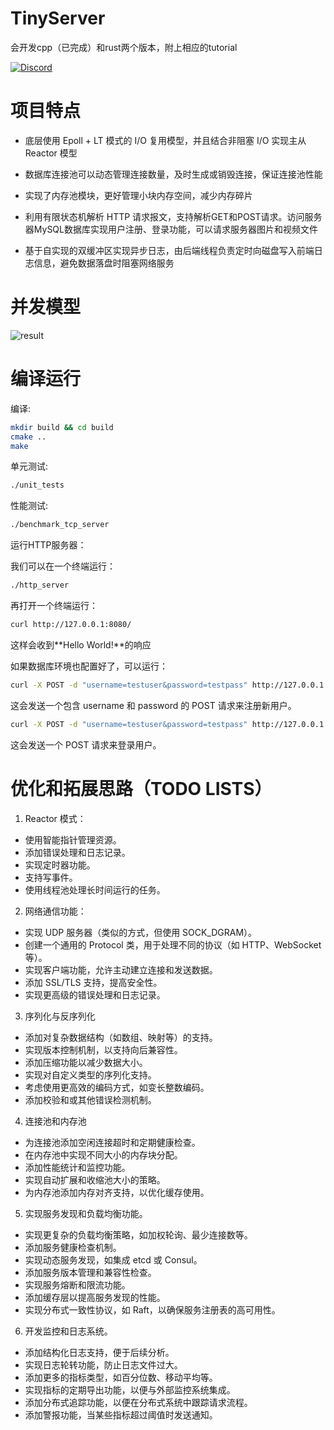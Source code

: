 # TinyServer

会开发cpp（已完成）和rust两个版本，附上相应的tutorial

[![Discord](https://img.shields.io/badge/Discord-Join%20Us-5865F2?logo=discord&logoColor=white)](https://discord.gg/8jCKt9rTtN)

# 项目特点

- 底层使用 Epoll + LT 模式的 I/O 复用模型，并且结合非阻塞 I/O 实现主从 Reactor 模型

- 数据库连接池可以动态管理连接数量，及时生成或销毁连接，保证连接池性能

- 实现了内存池模块，更好管理小块内存空间，减少内存碎片

- 利用有限状态机解析 HTTP 请求报文，支持解析GET和POST请求。访问服务器MySQL数据库实现用户注册、登录功能，可以请求服务器图片和视频文件

- 基于自实现的双缓冲区实现异步日志，由后端线程负责定时向磁盘写入前端日志信息，避免数据落盘时阻塞网络服务

# 并发模型

![result](./asset/configure.png)

# 编译运行

编译:

```bash
mkdir build && cd build
cmake ..
make
```

单元测试:

```bash
./unit_tests
```

性能测试:

```bash
./benchmark_tcp_server
```

运行HTTP服务器：

我们可以在一个终端运行：

```bash
./http_server
```

再打开一个终端运行：

```bash
curl http://127.0.0.1:8080/
```

这样会收到**Hello World!**的响应

如果数据库环境也配置好了，可以运行：

```bash
curl -X POST -d "username=testuser&password=testpass" http://127.0.0.1:8080/register
```

这会发送一个包含 username 和 password 的 POST 请求来注册新用户。

```bash
curl -X POST -d "username=testuser&password=testpass" http://127.0.0.1:8080/login
```
这会发送一个 POST 请求来登录用户。


# 优化和拓展思路（TODO LISTS）

1. Reactor 模式： 
- 使用智能指针管理资源。
- 添加错误处理和日志记录。
- 实现定时器功能。
- 支持写事件。
- 使用线程池处理长时间运行的任务。

2. 网络通信功能：

- 实现 UDP 服务器（类似的方式，但使用 SOCK_DGRAM）。
- 创建一个通用的 Protocol 类，用于处理不同的协议（如 HTTP、WebSocket 等）。
- 实现客户端功能，允许主动建立连接和发送数据。
- 添加 SSL/TLS 支持，提高安全性。
- 实现更高级的错误处理和日志记录。

3. 序列化与反序列化
- 添加对复杂数据结构（如数组、映射等）的支持。
- 实现版本控制机制，以支持向后兼容性。
- 添加压缩功能以减少数据大小。
- 实现对自定义类型的序列化支持。
- 考虑使用更高效的编码方式，如变长整数编码。
- 添加校验和或其他错误检测机制。

4. 连接池和内存池

- 为连接池添加空闲连接超时和定期健康检查。
- 在内存池中实现不同大小的内存块分配。
- 添加性能统计和监控功能。
- 实现自动扩展和收缩池大小的策略。
- 为内存池添加内存对齐支持，以优化缓存使用。

5. 实现服务发现和负载均衡功能。

- 实现更复杂的负载均衡策略，如加权轮询、最少连接数等。
- 添加服务健康检查机制。
- 实现动态服务发现，如集成 etcd 或 Consul。
- 添加服务版本管理和兼容性检查。
- 实现服务熔断和限流功能。
- 添加缓存层以提高服务发现的性能。
- 实现分布式一致性协议，如 Raft，以确保服务注册表的高可用性。

6. 开发监控和日志系统。

- 添加结构化日志支持，便于后续分析。
- 实现日志轮转功能，防止日志文件过大。
- 添加更多的指标类型，如百分位数、移动平均等。
- 实现指标的定期导出功能，以便与外部监控系统集成。
- 添加分布式追踪功能，以便在分布式系统中跟踪请求流程。
- 添加警报功能，当某些指标超过阈值时发送通知。